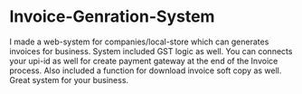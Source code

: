 # Invoice-Genration-System
I made a web-system for companies/local-store which can generates invoices for business. System included GST logic as well. You can connects your upi-id as well for create payment gateway at the end of the Invoice process. Also included a function for download invoice soft copy as well. Great system for your business.  
